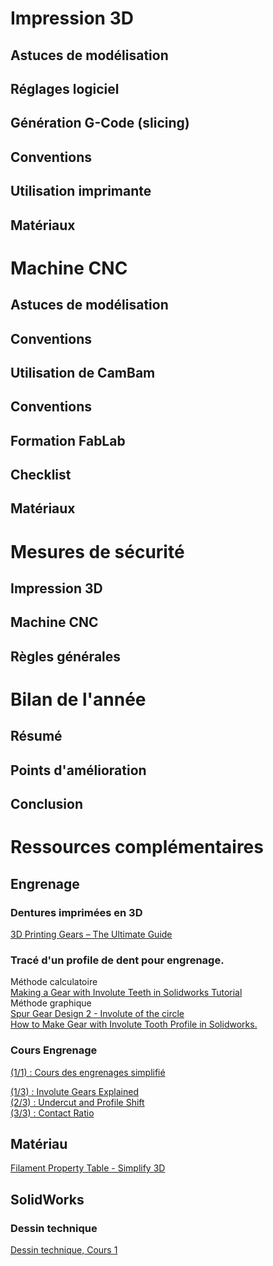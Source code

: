 # Impression 3D

## Astuces de modélisation

## Réglages logiciel

## Génération G-Code (slicing)

## Conventions

## Utilisation imprimante

## Matériaux



# Machine CNC

## Astuces de modélisation

## Conventions

## Utilisation de CamBam

## Conventions

## Formation FabLab

## Checklist

## Matériaux


# Mesures de sécurité

## Impression 3D

## Machine CNC

## Règles générales



# Bilan de l'année

## Résumé

## Points d'amélioration

## Conclusion


# Ressources complémentaires

## Engrenage



### Dentures imprimées en 3D

[3D Printing Gears – The Ultimate Guide](https://www.youtube.com/watch?v=EhzCQHOy3yw)

### Tracé d'un profile de dent pour engrenage.  
Méthode calculatoire  
[Making a Gear with Involute Teeth in Solidworks Tutorial](https://www.youtube.com/watch?v=22K6xWNwVLE)  
Méthode graphique  
[Spur Gear Design 2 - Involute of the circle](https://www.youtube.com/watch?v=gt_Ofn95ML0)  
[How to Make Gear with Involute Tooth Profile in Solidworks.](https://www.youtube.com/watch?v=QtvU87maN2U)  

### Cours Engrenage
[(1/1) : Cours des engrenages simplifié](https://web.enib.fr/~mecatro/edm/S3/1_engrenages/Cours%20des%20engrenages%20simplifi%C3%A9%20(1).pdf)  

[(1/3) : Involute Gears Explained](https://www.youtube.com/watch?v=nrsCoQN6V4M)  
[(2/3) : Undercut and Profile Shift](https://www.youtube.com/watch?v=TftOx_B1n2M)  
[(3/3) : Contact Ratio](https://www.youtube.com/watch?v=tcJ62ag9qgM)  

## Matériau
[Filament Property Table - Simplify 3D](https://www.simplify3d.com/resources/materials-guide/properties-table/)
## SolidWorks
### Dessin technique
[Dessin technique, Cours 1](https://geoffrio.xyz/Cours/destec/c1/c1.html)

